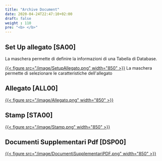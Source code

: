 ```yaml
---
title: "Archive Document"
date: 2020-04-24T22:47:10+02:00
draft: false
weight : 110
pre: "<b> </b>"
---
```


## Set Up allegato [SA00]
La maschera permette di definire la informazioni di una Tabella di Database.

[{{< figure src="/image/SetupAllegato.png"  width="850"  >}}](/image/SetupAllegato.png)
La maschera permette di selezionare le caratteristiche dell'allegato
## Allegato [ALL00]

[{{< figure src="/image/Allegato.png"  width="850"  >}}](/image/Allegato.png)
## Stamp [STA00]
[{{< figure src="/image/Stamp.png"  width="850"  >}}](/image/Stamp.png)
## Documenti Supplementari Pdf [DSP00]
[{{< figure src="/image/DocumentiSupplementariPDF.png"  width="850"  >}}](/image/DocumentiSupplementariPDF.png)
